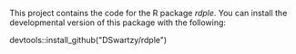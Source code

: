 This project contains the code for the R package _rdple_. You can install the developmental version of this package with the following:

devtools::install_github("DSwartzy/rdple")

